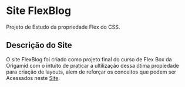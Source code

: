 # Site FlexBlog
Projeto de Estudo da propriedade Flex do CSS.
## Descrição do Site
O site FlexBlog foi criado como projeto final do curso de Flex Box da Origamid com o intuito de praticar a ultilização dessa ótima propiedade para criação de layouts, alem de reforçar os conceitos que podem ser Acessados neste [Site](https://www.origamid.com/slide/css-flexbox/).
